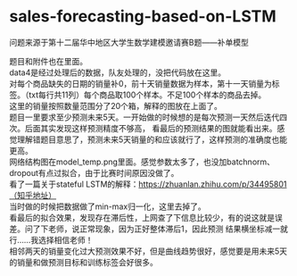# sales-forecasting-based-on-LSTM    
问题来源于第十二届华中地区大学生数学建模邀请赛B题——补单模型    
    
       
题目和附件也在里面。     
data4是经过处理后的数据，队友处理的，没把代码放在这里。     
对每个商品缺失的日期的销量补0，前十天销量数据为样本，第十一天销量为标签。（txt每行共11列）每个商品取100个样本。不足100个样本的商品去掉。   
这里的销量按照数量范围分了20个箱，解释的图放在上面了。      
题目一里要求至少预测未来5天。一开始做的时候想的是每次预测一天然后迭代四次。后面其实发现这样预测精度不够高，
看最后的预测结果的图就能看出来。感觉理解错题目意思了，预测未来5天销量的和应该就行了，这样预测的准确度也能更高。        
网络结构图在model_temp.png里面。感觉参数太多了，也没加batchnorm、dropout有点过拟合，由于比赛时间原因没做了。      
看了一篇关于stateful LSTM的解释：https://zhuanlan.zhihu.com/p/34495801（知乎地址）        
当时做的时候把数据做了min-max归一化，这里去掉了。      
看最后的拟合效果，发现存在滞后性，上网查了下信息比较少，有的说这就是误差。问了下老师，说正常现象，因为正好整体滞后1，因此预测
结果横坐标减一就行……我选择相信老师！         
相邻两天的销量变化过大预测效果不好，但是曲线趋势很好，感觉要是用未来5天的销量和做预测目标和训练标签会好很多。      
